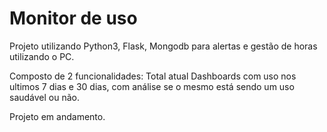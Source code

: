# Monitor de uso

Projeto utilizando Python3, Flask, Mongodb para alertas e gestão de horas utilizando o PC.

Composto de 2 funcionalidades:
Total atual
Dashboards com uso nos ultimos 7 dias e 30 dias, com análise se o mesmo está sendo um uso saudável ou não.

Projeto em andamento. 
